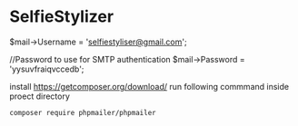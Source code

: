 # SelfieStylizer

$mail->Username = 'selfiestyliser@gmail.com';

//Password to use for SMTP authentication
$mail->Password = 'yysuvfraiqvccedb';

install https://getcomposer.org/download/
run following commmand inside proect directory 

```
composer require phpmailer/phpmailer
```
